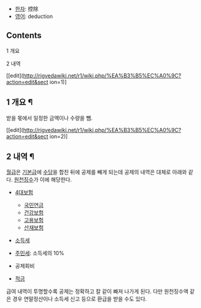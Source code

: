   * [한자](%ED%95%9C%EC%9E%90.md): 控除
  * [영어](%EC%98%81%EC%96%B4.md): deduction  

## Contents

    

1 개요

2 내역

[[edit](http://rigvedawiki.net/r1/wiki.php/%EA%B3%B5%EC%A0%9C?action=edit&sect
ion=1)]

## 1 개요 ¶

받을 몫에서 일정한 금액이나 수량을 뺌.

[[edit](http://rigvedawiki.net/r1/wiki.php/%EA%B3%B5%EC%A0%9C?action=edit&sect
ion=2)]

## 2 내역 ¶

[월급](%EC%9B%94%EA%B8%89.md)은 [기본급](%EA%B8%B0%EB%B3%B8%EA%B8%89.md)에
[수당](%EC%88%98%EB%8B%B9.md)을 합친 뒤에 공제를 빼게 되는데 공제의 내역은 대체로 아래와 같다.
[원천징수](%EC%9B%90%EC%B2%9C%EC%A7%95%EC%88%98.md)가 이에 해당한다.

  

  * [4대보험](4%EB%8C%80%EB%B3%B4%ED%97%98.md)  

    * [국민연금](%EA%B5%AD%EB%AF%BC%EC%97%B0%EA%B8%88.md)
    * [건강보험](%EA%B1%B4%EA%B0%95%EB%B3%B4%ED%97%98.md)
    * [고용보험](%EA%B3%A0%EC%9A%A9%EB%B3%B4%ED%97%98.md)
    * [산재보험](%EC%82%B0%EC%9E%AC%EB%B3%B4%ED%97%98.md)
  * [소득세](%EC%86%8C%EB%93%9D%EC%84%B8.md)
  * [주민세](%EC%A3%BC%EB%AF%BC%EC%84%B8.md): 소득세의 10%
  * 공제회비
  * [적금](%EC%A0%81%EA%B8%88.md)  

급여 내역이 투명할수록 공제는 정확하고 칼 같이 빠져 나가게 된다. 다만 원천징수액 같은 경우 연말정산이나 소득세 신고 등으로 환급을 받을
수도 있다.

